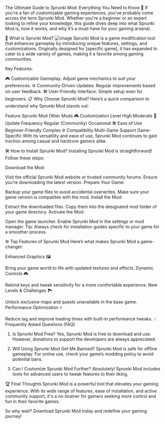 The Ultimate Guide to Sprunki Mod: Everything You Need to Know 🚀
If you're a fan of customizable gaming experiences, you've probably come across the term Sprunki Mod. Whether you're a beginner or an expert looking to refine your knowledge, this guide dives deep into what Sprunki Mod is, how it works, and why it’s a must-have for your gaming arsenal.

🌟 What is Sprunki Mod?
![image](https://github.com/user-attachments/assets/dbf8c1e1-4e08-428a-9607-c3e285f56310)
Sprunki Mod is a game modification tool that enhances gameplay by introducing unique features, settings, and customizations. Originally designed for [specific game], it has expanded to cater to a wide variety of games, making it a favorite among gaming communities.

Key Features:

🎮 Customizable Gameplay: Adjust game mechanics to suit your preferences.
🌐 Community-Driven Updates: Regular improvements based on user feedback.
🛠️ User-Friendly Interface: Simple setup even for beginners.
📋 Why Choose Sprunki Mod?
Here’s a quick comparison to understand why Sprunki Mod stands out:

Feature	Sprunki Mod	Other Mods
🎮 Customization Level	High	Moderate
🔄 Update Frequency	Regular (Community)	Occasional
🛠️ Ease of Use	Beginner-Friendly	Complex
🌐 Compatibility	Multi-Game Support	Game-Specific
With its versatility and ease of use, Sprunki Mod continues to gain traction among casual and hardcore gamers alike.

🛠️ How to Install Sprunki Mod?
Installing Sprunki Mod is straightforward! Follow these steps:

Download the Mod:

Visit the official Sprunki Mod website or trusted community forums.
Ensure you’re downloading the latest version.
Prepare Your Game:

Backup your game files to avoid accidental overwrites.
Make sure your game version is compatible with the mod.
Install the Mod:

Extract the downloaded files.
Copy them into the designated mod folder of your game directory.
Activate the Mod:

Open the game launcher.
Enable Sprunki Mod in the settings or mod manager.
Tip: Always check for installation guides specific to your game for a smoother process.

⚙️ Top Features of Sprunki Mod
Here’s what makes Sprunki Mod a game-changer:

Enhanced Graphics 🖼️

Bring your game world to life with updated textures and effects.
Dynamic Controls 🎮

Rebind keys and tweak sensitivity for a more comfortable experience.
New Levels & Challenges 🏞️

Unlock exclusive maps and quests unavailable in the base game.
Performance Optimization ⚡

Reduce lag and improve loading times with built-in performance tweaks.
💡 Frequently Asked Questions (FAQ)
1. Is Sprunki Mod Free?
Yes, Sprunki Mod is free to download and use. However, donations to support the developers are always appreciated.

2. Will Using Sprunki Mod Get Me Banned?
Sprunki Mod is safe for offline gameplay. For online use, check your game’s modding policy to avoid potential bans.

3. Can I Customize Sprunki Mod Further?
Absolutely! Sprunki Mod includes tools for advanced users to tweak features to their liking.

🏆 Final Thoughts
Sprunki Mod is a powerful tool that elevates your gaming experience. With its wide range of features, ease of installation, and active community support, it's a no-brainer for gamers seeking more control and fun in their favorite games.

So why wait? Download Sprunki Mod today and redefine your gaming journey!

